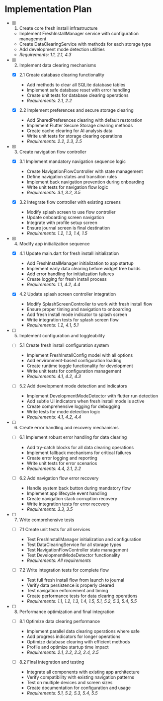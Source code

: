 # Implementation Plan

- [x] 1. Create core fresh install infrastructure
  - Implement FreshInstallManager service with configuration management
  - Create DataClearingService with methods for each storage type
  - Add development mode detection utilities
  - _Requirements: 1.1, 2.1, 4.3_

- [x] 2. Implement data clearing mechanisms
  - [x] 2.1 Create database clearing functionality
    - Add methods to clear all SQLite database tables
    - Implement safe database reset with error handling
    - Create unit tests for database clearing operations
    - _Requirements: 2.1, 2.2_

  - [x] 2.2 Implement preferences and secure storage clearing
    - Add SharedPreferences clearing with default restoration
    - Implement Flutter Secure Storage clearing methods
    - Create cache clearing for AI analysis data
    - Write unit tests for storage clearing operations
    - _Requirements: 2.2, 2.3, 2.5_

- [x] 3. Create navigation flow controller
  - [x] 3.1 Implement mandatory navigation sequence logic
    - Create NavigationFlowController with state management
    - Define navigation states and transition rules
    - Implement back navigation prevention during onboarding
    - Write unit tests for navigation flow logic
    - _Requirements: 3.1, 3.2, 3.5_

  - [x] 3.2 Integrate flow controller with existing screens
    - Modify splash screen to use flow controller
    - Update onboarding screen navigation
    - Integrate with profile setup screen
    - Ensure journal screen is final destination
    - _Requirements: 1.2, 1.3, 1.4, 1.5_

- [x] 4. Modify app initialization sequence
  - [x] 4.1 Update main.dart for fresh install initialization
    - Add FreshInstallManager initialization to app startup
    - Implement early data clearing before widget tree builds
    - Add error handling for initialization failures
    - Create logging for fresh install process
    - _Requirements: 1.1, 4.2, 4.4_

  - [x] 4.2 Update splash screen controller integration
    - Modify SplashScreenController to work with fresh install flow
    - Ensure proper timing and navigation to onboarding
    - Add fresh install mode indicator to splash screen
    - Write integration tests for splash screen flow
    - _Requirements: 1.2, 4.1, 5.1_

- [ ] 5. Implement configuration and toggleability
  - [ ] 5.1 Create fresh install configuration system
    - Implement FreshInstallConfig model with all options
    - Add environment-based configuration loading
    - Create runtime toggle functionality for development
    - Write unit tests for configuration management
    - _Requirements: 4.1, 4.2, 4.3_

  - [ ] 5.2 Add development mode detection and indicators
    - Implement DevelopmentModeDetector with flutter run detection
    - Add subtle UI indicators when fresh install mode is active
    - Create comprehensive logging for debugging
    - Write tests for mode detection logic
    - _Requirements: 4.1, 4.2, 4.4_

- [ ] 6. Create error handling and recovery mechanisms
  - [ ] 6.1 Implement robust error handling for data clearing
    - Add try-catch blocks for all data clearing operations
    - Implement fallback mechanisms for critical failures
    - Create error logging and reporting
    - Write unit tests for error scenarios
    - _Requirements: 4.4, 2.1, 2.2_

  - [ ] 6.2 Add navigation flow error recovery
    - Handle system back button during mandatory flow
    - Implement app lifecycle event handling
    - Create navigation stack corruption recovery
    - Write integration tests for error recovery
    - _Requirements: 3.3, 3.5_

- [ ] 7. Write comprehensive tests
  - [ ] 7.1 Create unit tests for all services
    - Test FreshInstallManager initialization and configuration
    - Test DataClearingService for all storage types
    - Test NavigationFlowController state management
    - Test DevelopmentModeDetector functionality
    - _Requirements: All requirements_

  - [ ] 7.2 Write integration tests for complete flow
    - Test full fresh install flow from launch to journal
    - Verify data persistence is properly cleared
    - Test navigation enforcement and timing
    - Create performance tests for data clearing operations
    - _Requirements: 1.1, 1.2, 1.3, 1.4, 1.5, 5.1, 5.2, 5.3, 5.4, 5.5_

- [ ] 8. Performance optimization and final integration
  - [ ] 8.1 Optimize data clearing performance
    - Implement parallel data clearing operations where safe
    - Add progress indicators for longer operations
    - Optimize database clearing with efficient methods
    - Profile and optimize startup time impact
    - _Requirements: 2.1, 2.2, 2.3, 2.4, 2.5_

  - [ ] 8.2 Final integration and testing
    - Integrate all components with existing app architecture
    - Verify compatibility with existing navigation patterns
    - Test on multiple devices and screen sizes
    - Create documentation for configuration and usage
    - _Requirements: 5.1, 5.2, 5.3, 5.4, 5.5_